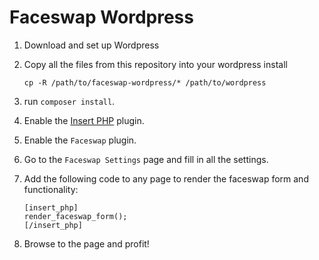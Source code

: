 Faceswap Wordpress
==================

1. Download and set up Wordpress
1. Copy all the files from this repository into your wordpress install

    ```
    cp -R /path/to/faceswap-wordpress/* /path/to/wordpress
    ```
1. run `composer install`.
1. Enable the [Insert PHP](https://wordpress.org/plugins/insert-php/) plugin.
1. Enable the `Faceswap` plugin.
1. Go to the `Faceswap Settings` page and fill in all the settings.
1. Add the following code to any page to render the faceswap form and functionality:

    ```
    [insert_php]
    render_faceswap_form();
    [/insert_php]
    ```
1. Browse to the page and profit!